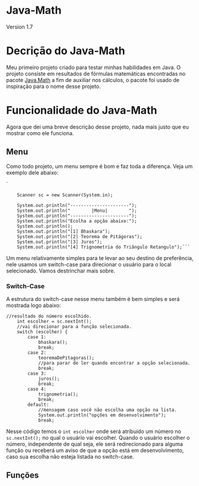 # Java-Math
Version 1.7
# Decrição do Java-Math
Meu primeiro projeto criado para testar minhas habilidades em Java. O projeto consiste em resultados de fórmulas matemáticas encontradas no pacote [Java.Math](https://docs.oracle.com/javase/8/docs/api/java/lang/Math.html) a fim de auxiliar nos cálculos, o pacote foi usado de inspiração para o nome desse projeto.
# Funcionalidade do Java-Math
Agora que dei uma breve descrição desse projeto, nada mais justo que eu mostrar como ele funciona.
## Menu
Como todo projeto, um menu sempre é bom e faz toda a diferença. Veja um exemplo dele abaixo:


`

        Scanner sc = new Scanner(System.in);

        System.out.println("----------------------");
        System.out.println("        |Menu|        ");
        System.out.println("----------------------");
        System.out.println("Ecolha a opção abaixo:");
        System.out.println();
        System.out.println("[1] Bhaskara");
        System.out.println("[2] Teorema de Pitágoras");
        System.out.println("[3] Juros");
        System.out.println("[4] Trignometria do Triângulo Retangulo");```

Um menu relativamente simples para te levar ao seu destino de preferência, nele usamos um switch-case para direcionar o usuário para o local selecionado. Vamos destrinchar mais sobre.
### Switch-Case
A estrutura do switch-case nesse menu também é bem simples e será mostrada logo abaixo:

    //resultado do número escolhido.
        int escolher = sc.nextInt();
        //vai direcionar para a função selecionada.
        switch (escolher) {
            case 1:
                bhaskara();
                break;
            case 2:
                teoremaDePitagoras();
                //para parar de ler quando encontrar a opção selecionada.
                break;
            case 3:
                juros();
                break;
            case 4:
                trignometria();
                break;
            default:
                //mensagem caso você não escolha uma opção na lista.
                System.out.println("opções em desenvolvimento");
                break;
                
Nesse código temos o `int escolher` onde será atribuido um número no `sc.nextInt();` no qual o usuário vai escolher. Quando o usuário escolher o número, independente de qual seja, ele será redirecionado para alguma função ou receberá um aviso de que a opção está em desenvolvimento, caso sua escolha não esteja listada no switch-case.

## Funções
